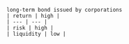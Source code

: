 
    long-term bond issued by corporations
    | return | high |
    | --- | --- |
    | risk | high |
    | liquidity | low |